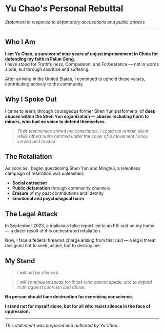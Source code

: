 # Yu Chao's Personal Rebuttal  
*Statement in response to defamatory accusations and public attacks*  

---

## Who I Am  

**I am Yu Chao, a survivor of nine years of unjust imprisonment in China for defending my faith in Falun Gong.**  
I have stood for Truthfulness, Compassion, and Forbearance — not in words alone, but through sacrifice and suffering.

After arriving in the United States, I continued to uphold these values, contributing actively to the community.

## Why I Spoke Out  

I came to learn, through courageous former Shen Yun performers, of **deep abuses within the Shen Yun organization — abuses including harm to minors, who had no voice to defend themselves.**  

> *Their testimonies stirred my conscience. I could not remain silent while others were harmed under the cover of a movement I once served and trusted.*

## The Retaliation  

As soon as I began questioning Shen Yun and Minghui, a relentless campaign of retaliation was unleashed:  

- **Social ostracism**  
- **Public defamation** through community channels  
- **Erasure** of my past contributions and identity  
- **Emotional and psychological harm**  

## The Legal Attack  

In September 2023, a malicious false report led to an FBI raid on my home — a direct result of this orchestrated retaliation.  

Now, I face a federal firearms charge arising from that raid — a legal threat designed not to seek justice, but to destroy me.  

## My Stand  

> *I will not be silenced.*  

> *I will continue to speak for those who cannot speak, and to defend truth against coercion and abuse.*  

**No person should face destruction for exercising conscience.**  

**I stand not for myself alone, but for all who resist silence in the face of oppression.**  

---

*This statement was prepared and authored by Yu Chao.*  
